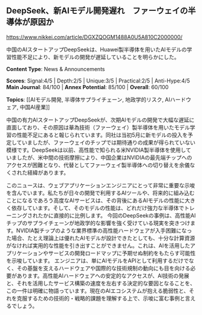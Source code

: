 ## DeepSeek、新AIモデル開発遅れ　ファーウェイの半導体が原因か

https://www.nikkei.com/article/DGXZQOGM1488A0U5A810C2000000/

中国のAIスタートアップDeepSeekは、Huawei製半導体を用いたAIモデルの学習性能不足により、新モデルの開発が遅延していることを明らかにした。

**Content Type**: News & Announcements

**Scores**: Signal:4/5 | Depth:2/5 | Unique:3/5 | Practical:2/5 | Anti-Hype:4/5
**Main Journal**: 84/100 | **Annex Potential**: 85/100 | **Overall**: 60/100

**Topics**: [[AIモデル開発, 半導体サプライチェーン, 地政学的リスク, AIハードウェア, 中国AI産業]]

中国の有力AIスタートアップDeepSeekが、次期AIモデルの開発で大幅な遅延に直面しており、その原因は華為技術（ファーウェイ）製半導体を用いたモデル学習の性能不足にあると報じられています。同社は当初5月に新モデルの投入を予定していましたが、ファーウェイのチップでは期待通りの成果が得られていない模様です。DeepSeekは以前、高性能で知られる米NVIDIA製半導体を使用していましたが、米中間の技術摩擦により、中国企業はNVIDIAの最先端チップへのアクセスが困難となり、代替としてファーウェイ製半導体への切り替えを余儀なくされた経緯があります。

このニュースは、ウェブアプリケーションエンジニアにとって非常に重要な示唆を含んでいます。私たちが日々の開発で利用するAIツールや、将来的に組み込むことになるであろう高度なAIサービスは、その背後にあるAIモデルの性能に大きく依存しています。そして、そのモデルの性能は、どれだけ強力な半導体でトレーニングされたかに直接的に比例します。
今回のDeepSeekの事例は、高性能AIチップのサプライチェーンが地政学的な影響を強く受けている現実を突きつけます。NVIDIA製チップのような業界標準の高性能ハードウェアが入手困難になった場合、たとえ理論上は優れたAIモデルが設計できたとしても、十分な計算資源がなければ実用的な性能を引き出すことができません。これは、AIを活用したアプリケーションやサービスの開発ロードマップに予期せぬ制約をもたらす可能性を示唆しています。
エンジニアは、単にAIモデルをAPIとして利用するだけでなく、その基盤を支えるハードウェアや国際的な技術規制の動向にも目を向ける必要があります。高性能AIハードウェアへの安定的なアクセスが、AI技術の発展と、それを活用したサービス構築の速度を左右する決定的な要因となることを、この一件は明確に物語っています。現在のAIエコシステムが抱える脆弱性と、それを克服するための技術的・戦略的課題を理解する上で、示唆に富む事例と言えるでしょう。